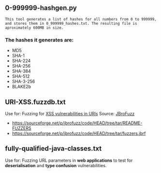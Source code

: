 ## 0-999999-hashgen.py

```This tool generates a list of hashes for all numbers from 0 to 999999, and stores them in 0_999999_hashes.txt. The resulting file is aproximately 600MB in size.```

### The hashes it generates are:

* MD5
* SHA-1
* SHA-224
* SHA-256
* SHA-384
* SHA-512
* SHA-3-256
* BLAKE2b

## URI-XSS.fuzzdb.txt

Use for: Fuzzing for [XSS vulnerabilities in URIs](https://www.youtube.com/watch?v=NJulOqWjA9k)
Source: [JBroFuzz](https://sourceforge.net/projects/jbrofuzz/)
- https://sourceforge.net/p/jbrofuzz/code/HEAD/tree/tar/README-FUZZERS
- https://sourceforge.net/p/jbrofuzz/code/HEAD/tree/tar/fuzzers.jbrf


## fully-qualified-java-classes.txt

Use for: Fuzzing URL parameters in **web applications** to test for **deserialisation** and **type confusion** vulnerabilities.
